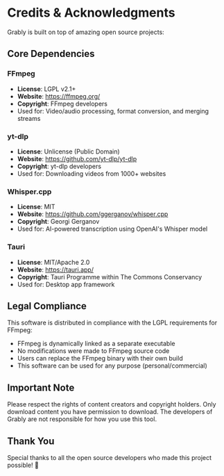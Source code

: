 # Credits & Acknowledgments

Grably is built on top of amazing open source projects:

## Core Dependencies

### FFmpeg
- **License**: LGPL v2.1+
- **Website**: https://ffmpeg.org/
- **Copyright**: FFmpeg developers
- Used for: Video/audio processing, format conversion, and merging streams

### yt-dlp
- **License**: Unlicense (Public Domain)
- **Website**: https://github.com/yt-dlp/yt-dlp
- **Copyright**: yt-dlp developers
- Used for: Downloading videos from 1000+ websites

### Whisper.cpp
- **License**: MIT
- **Website**: https://github.com/ggerganov/whisper.cpp
- **Copyright**: Georgi Gerganov
- Used for: AI-powered transcription using OpenAI's Whisper model

### Tauri
- **License**: MIT/Apache 2.0
- **Website**: https://tauri.app/
- **Copyright**: Tauri Programme within The Commons Conservancy
- Used for: Desktop app framework

## Legal Compliance

This software is distributed in compliance with the LGPL requirements for FFmpeg:
- FFmpeg is dynamically linked as a separate executable
- No modifications were made to FFmpeg source code
- Users can replace the FFmpeg binary with their own build
- This software can be used for any purpose (personal/commercial)

## Important Note

Please respect the rights of content creators and copyright holders. Only download content you have permission to download. The developers of Grably are not responsible for how you use this tool.

## Thank You

Special thanks to all the open source developers who made this project possible! 🙏